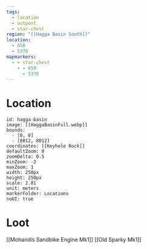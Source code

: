 ```yaml
---
tags:
  - location
  - outpost
  - star-chest
region: "[[Hagga Basin South]]"
location:
  - 650
  - 5378
mapmarkers:
  - - star-chest
    - - 650
      - 5378
---
```

# Location
```leaflet
id: hagga-basin
image: [[HaggaBasinFull.webp]]
bounds:
  - [0, 0]
  - [8012, 8012]
coordinates: [[Keyhole Rock]]
defaultZoom: 0
zoomDelta: 0.5
minZoom: -2
maxZoom: 1
width: 250px
height: 250px
scale: 2.81
unit: meters
markerFolder: Locations
noUI: true
```
# Loot
[[Mohandis Sandbike Engine Mk1]]
[[Old Sparky Mk1]]
